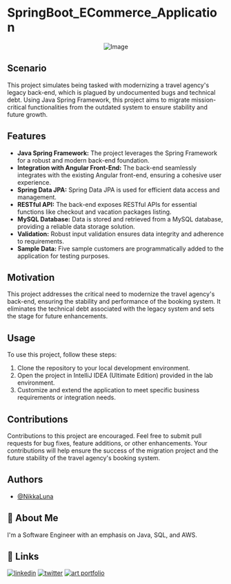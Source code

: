 # SpringBoot_ECommerce_Application 


<div style="text-align: center;">
  <img src="https://github.com/NikkaLuna/SpringBoot_ECommerce_Application/assets/94496219/623c9deb-d247-485f-8a65-6e11f38aa855" alt="Image">
</div>



## Scenario
This project simulates being tasked with modernizing a travel agency's legacy back-end, which is plagued by undocumented bugs and technical debt. Using Java Spring Framework, this project aims to migrate mission-critical functionalities from the outdated system to ensure stability and future growth.

## Features
- **Java Spring Framework:** The project leverages the Spring Framework for a robust and modern back-end foundation.
- **Integration with Angular Front-End:** The back-end seamlessly integrates with the existing Angular front-end, ensuring a cohesive user experience.
- **Spring Data JPA:** Spring Data JPA is used for efficient data access and management.
- **RESTful API:** The back-end exposes RESTful APIs for essential functions like checkout and vacation packages listing.
- **MySQL Database:** Data is stored and retrieved from a MySQL database, providing a reliable data storage solution.
- **Validation:** Robust input validation ensures data integrity and adherence to requirements.
- **Sample Data:** Five sample customers are programmatically added to the application for testing purposes.

## Motivation
This project addresses the critical need to modernize the travel agency's back-end, ensuring the stability and performance of the booking system. It eliminates the technical debt associated with the legacy system and sets the stage for future enhancements.

## Usage
To use this project, follow these steps:
1. Clone the repository to your local development environment.
2. Open the project in IntelliJ IDEA (Ultimate Edition) provided in the lab environment.
3. Customize and extend the application to meet specific business requirements or integration needs.

## Contributions
Contributions to this project are encouraged. Feel free to submit pull requests for bug fixes, feature additions, or other enhancements. Your contributions will help ensure the success of the migration project and the future stability of the travel agency's booking system.

## Authors

- [@NikkaLuna](https://github.com/NikkaLuna)


## 🚀 About Me
I'm a Software Engineer with an emphasis on Java, SQL, and AWS.  


## 🔗 Links
[![linkedin](https://img.shields.io/badge/linkedin-0A66C2?style=for-the-badge&logo=linkedin&logoColor=white)](https://www.linkedin.com/in/andrea-hayes-msml/)
[![twitter](https://img.shields.io/badge/twitter-1DA1F2?style=for-the-badge&logo=twitter&logoColor=white)](https://twitter.com/AHayes_Ninja_)
[![art portfolio](https://img.shields.io/badge/my_art-888?style=for-the-badge&logo=ko-fi&logoColor=white)](https://andreachristinehayes.wixsite.com/andreahayesart/)
